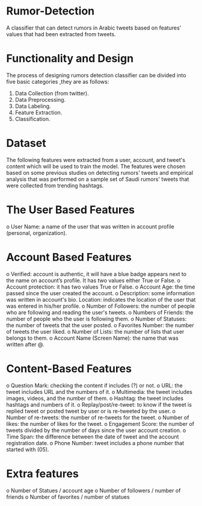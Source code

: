 # Rumor-Detection
A classifier that can detect rumors in Arabic tweets based on features' values that had been extracted from tweets.

# Functionality and Design
The process of designing rumors detection classifier can be divided into five basic categories ,they are as follows:
1. Data Collection (from twitter).
2. Data Preprocessing.
3. Data Labeling.
4. Feature Extraction.
5. Classification.

# Dataset
The following features were extracted from a user, account, and tweet's content which will be used to train the model. The features were chosen based on some
previous studies on detecting rumors' tweets and empirical analysis that was performed on a sample set of Saudi rumors' tweets that were collected from trending
hashtags.

# The User Based Features

o User Name: a name of the user that was written in account profile (personal, organization).

# Account Based Features

o Verified: account is authentic, it will have a blue badge appears next to the name on account’s profile. It has two values either True or False.
o Account protection: it has two values True or False.
o Account Age: the time passed since the user created the account.
o Description: some information was written in account's bio.
Location: indicates the location of the user that was entered in his/her profile.
o Number of Followers: the number of people who are following and reading the user's tweets.
o Numbers of Friends: the number of people who the user is following them.
o Number of Statuses: the number of tweets that the user posted.
o Favorites Number: the number of tweets the user liked.
o Number of Lists: the number of lists that user belongs to them.
o Account Name (Screen Name): the name that was written after @.

# Content-Based Features

o Question Mark: checking the content if includes (?) or not.
o URL: the tweet includes URL and the numbers of it.
o Multimedia: the tweet includes images, videos, and the number of them.
o Hashtag: the tweet includes hashtags and numbers of it.
o Replay/post/re-tweet: to know if the tweet is replied tweet or posted tweet by user or is re-tweeted by the user.
o Number of re-tweets: the number of re-tweets for the tweet.
o Number of likes: the number of likes for the tweet.
o Engagement Score: the number of tweets divided by the number of days since the user account creation.
o Time Span: the difference between the date of tweet and the account registration date.
o Phone Number: tweet includes a phone number that started with (05).

# Extra features
o Number of Statues / account age
o Number of followers / number of friends
o Number of favorites / number of statues



